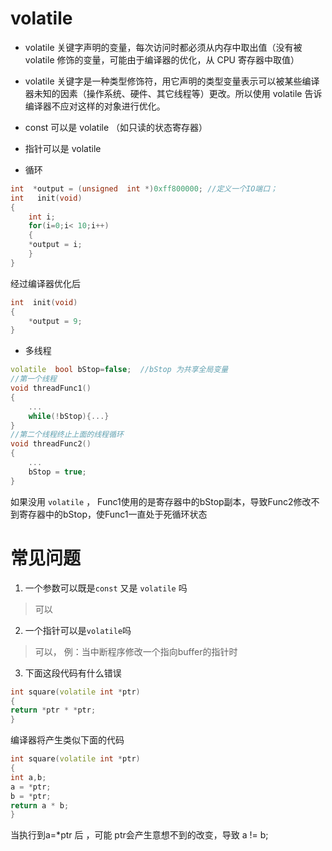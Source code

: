 # volatile

+ volatile 关键字声明的变量，每次访问时都必须从内存中取出值（没有被 volatile 修饰的变量，可能由于编译器的优化，从 CPU 寄存器中取值）
+ volatile 关键字是一种类型修饰符，用它声明的类型变量表示可以被某些编译器未知的因素（操作系统、硬件、其它线程等）更改。所以使用 volatile 告诉编译器不应对这样的对象进行优化。
+ const 可以是 volatile （如只读的状态寄存器）
+ 指针可以是 volatile

+ 循环
```cpp
int  *output = (unsigned  int *)0xff800000; //定义一个IO端口；  
int   init(void)  
{  
    int i;  
    for(i=0;i< 10;i++)
    {  
    *output = i;  
    }  
}
```

经过编译器优化后

```cpp
int  init(void)  
{  
    *output = 9;  
}
```

+ 多线程

```cpp
volatile  bool bStop=false;  //bStop 为共享全局变量  
//第一个线程
void threadFunc1()
{
    ...
    while(!bStop){...}
}
//第二个线程终止上面的线程循环
void threadFunc2()
{
    ...
    bStop = true;
}
```

如果没用 `volatile` ， Func1使用的是寄存器中的bStop副本，导致Func2修改不到寄存器中的bStop，使Func1一直处于死循环状态

# 常见问题

1. 一个参数可以既是`const` 又是 `volatile` 吗
> 可以
2. 一个指针可以是`volatile`吗
> 可以， 例：当中断程序修改一个指向buffer的指针时
3. 下面这段代码有什么错误
```cpp
int square(volatile int *ptr) 
{ 
return *ptr * *ptr; 
} 
```
编译器将产生类似下面的代码
```cpp
int square(volatile int *ptr) 
{ 
int a,b; 
a = *ptr; 
b = *ptr; 
return a * b; 
} 
```
当执行到a=*ptr 后 ，可能 ptr会产生意想不到的改变，导致 a != b;